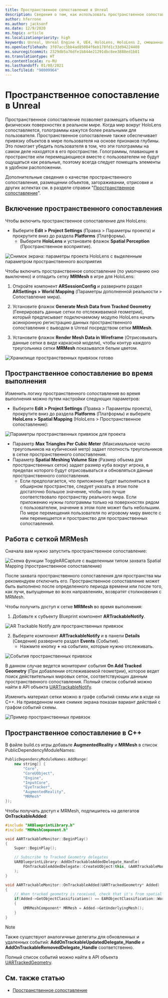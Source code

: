 ```yaml
---
title: Пространственное сопоставление в Unreal
description: Сведения о том, как использовать пространственное сопоставление и сетки в приложениях смешанной реальности Unreal для устройств HoloLens.
author: hferrone
ms.author: jacksonf
ms.date: 12/9/2020
ms.topic: article
ms.localizationpriority: high
keywords: Unreal, Unreal Engine 4, UE4, HoloLens, HoloLens 2, смешанная реальность, разработка, функции, документация, руководства, голограммы, пространственное сопоставление, гарнитура смешанной реальности, гарнитура Windows Mixed Reality, гарнитура виртуальной реальности
ms.openlocfilehash: 3f07acc5bb4ad85084f6eb178fd1c33d94224408
ms.sourcegitcommit: 2329db5a76dfe1b844e21291dbc8ee3888ed1b81
ms.translationtype: HT
ms.contentlocale: ru-RU
ms.lasthandoff: 01/08/2021
ms.locfileid: "98009964"
---
```

# <a name="spatial-mapping-in-unreal"></a>Пространственное сопоставление в Unreal

Пространственное сопоставление позволяет размещать объекты на физических поверхностях в реальном мире. Когда мир вокруг HoloLens сопоставляется, голограммы кажутся более реальными для пользователя. Пространственное сопоставление также обеспечивает привязку объектов в мире пользователя на основе признаков глубины. Это помогает убедить пользователя в том, что эти голограммы на самом деле находятся в его пространстве. Голограммы, плавающие в пространстве или перемещающиеся вместе с пользователем не будут ощущаться как реальные, поэтому всегда следует помещать элементы в удобном расположении.

Дополнительные сведения о качестве пространственного сопоставления, размещении объектов, загораживании, отрисовке и других аспектах см. в разделе справки "[Пространственное сопоставление](../../design/spatial-mapping.md)".

## <a name="enabling-spatial-mapping"></a>Включение пространственного сопоставления

Чтобы включить пространственное сопоставление для HoloLens:
- Выберите **Edit > Project Settings** (Правка > Параметры проекта) и прокрутите вниз до раздела **Platforms** (Платформы).    
    + Выберите **HoloLens** и установите флажок **Spatial Perception** (Пространственное восприятие).

![Снимок экрана: параметры проекта HoloLens с выделенным параметром пространственного восприятия](images/unreal-spatial-mapping-img-01.png)

Чтобы включить пространственное сопоставление (по умолчанию оно выключено) и отладить сетку **MRMesh** в игре для HoloLens:
1. Откройте компонент **ARSessionConfig** и разверните раздел **ARSettings > World Mapping** (Параметры дополненной реальности > Сопоставление мира). 

2. Установите флажок **Generate Mesh Data from Tracked Geometry** (Генерировать данные сетки по отслеживаемой геометрии), который предписывает подключаемому модулю HoloLens начать асинхронную регистрацию данных пространственного сопоставления с выводом в Unreal посредством сетки **MRMesh**. 
3. Установите флажок **Render Mesh Data in Wireframe** (Отрисовывать данные сетки в виде каркасной модели), чтобы контур каждого треугольника сетки **MRMesh** показывался белым цветом. 

![Хранилище пространственных привязок готово](images/unreal-spatialmapping-arsettings.PNG)


## <a name="spatial-mapping-at-runtime"></a>Пространственное сопоставление во время выполнения
Изменить логику пространственного сопоставления во время выполнения можно путем настройки следующих параметров:

- Выберите **Edit > Project Settings** (Правка > Параметры проекта), прокрутите вниз до раздела **Platforms** (Платформы) и выберите **HoloLens > Spatial Mapping** (HoloLens > Пространственное сопоставление): 

![Параметры пространственных привязок для проекта](images/unreal-spatialmapping-projectsettings.PNG)

- Параметр **Max Triangles Per Cubic Meter** (Максимальное число треугольников на кубический метр) задает плотность треугольников в сетке пространственного сопоставления.  
- Параметр **Spatial Meshing Volume Size** (Размер объема для пространственных сеток) задает размер куба вокруг игрока, в пределах которого будут отрисовываться и обновляться данные пространственного сопоставления.  
    + Если предполагается, что приложение будет выполняться в обширном пространстве, следует указать в этом поле достаточно большое значение, чтобы оно лучше соответствовало пространству реального мира. Если приложению нужны голограммы только на поверхностях рядом с пользователем, значение в этом поле может быть небольшим. По мере перемещения пользователя по игровому миру вместе с ним перемещается и пространство для пространственных сопоставлений. 

## <a name="working-with-mrmesh"></a>Работа с сеткой MRMesh

Сначала вам нужно запустить пространственное сопоставление:

![Схема функции ToggleARCapture с выделенным типом захвата Spatial Mapping (пространственное сопоставление)](images/unreal-spatial-mapping-img-02.png)

После захвата пространственного сопоставления для пространства мы рекомендуем отключить его.  Пространственное сопоставление может быть выполнено после определенного периода времени или после того, как лучи, выпущенные во всех направлениях, возвратят столкновения с MRMesh.

Чтобы получить доступ к сетке **MRMesh** во время выполнения:
1. Добавьте к субъекту Blueprint компонент **ARTrackableNotify**. 

![AR Trackable Notify для пространственных привязок](images/unreal-spatialmapping-artrackablenotify.PNG)

2. Выберите компонент **ARTrackableNotify** и в панели **Details** (Сведения) разверните раздел **Events** (События). 
    - Нажмите кнопку **+** на событиях, которые нужно отслеживать. 

![События пространственных привязок](images/unreal-spatialmapping-events.PNG)

В данном случае ведется мониторинг события **On Add Tracked Geometry** (При добавлении отслеживаемой геометрии), которое ведет поиск действительных мировых сеток, соответствующих данным пространственного сопоставления. Полный список событий можно найти в API объекта [UARTrackableNotify](https://docs.unrealengine.com/API/Runtime/AugmentedReality/UARTrackableNotifyComponent/index.html). 

Изменить материал сетки можно в графе событий схемы или в коде на C++. На приведенном ниже снимке экрана показан вариант действий с графом событий схемы. 

![Пример пространственных привязок](images/unreal-spatialmapping-example.PNG)

## <a name="spatial-mapping-in-c"></a>Пространственное сопоставление в C++

В файле build.cs игры добавьте **AugmentedReality** и **MRMesh** в список PublicDependencyModuleNames:

```cpp
PublicDependencyModuleNames.AddRange(
    new string[] {
        "Core",
        "CoreUObject",
        "Engine",
        "InputCore",    
        "EyeTracker",
        "AugmentedReality",
        "MRMesh"
});
```

Чтобы получать доступ к MRMesh, подпишитесь на делегатов **OnTrackableAdded**:

```cpp
#include "ARBlueprintLibrary.h"
#include "MRMeshComponent.h"

void AARTrackableMonitor::BeginPlay()
{
    Super::BeginPlay();

    // Subscribe to Tracked Geometry delegates
    UARBlueprintLibrary::AddOnTrackableAddedDelegate_Handle(
        FOnTrackableAddedDelegate::CreateUObject(this, &AARTrackableMonitor::OnTrackableAdded)
    );
}

void AARTrackableMonitor::OnTrackableAdded(UARTrackedGeometry* Added)
{
    // When tracked geometry is received, check that it's from spatial mapping
    if(Added->GetObjectClassification() == EARObjectClassification::World)
    {
        UMRMeshComponent* MRMesh = Added->GetUnderlyingMesh();
    }
}
```

> [!NOTE]
> Также существуют аналогичные делегаты для обновленных и удаленных событий: **AddOnTrackableUpdatedDelegate_Handle** и **AddOnTrackableRemovedDelegate_Handle** соответственно.
>
> Полный список событий можно найти в API объекта [UARTrackedGeometry](https://docs.unrealengine.com/API/Runtime/AugmentedReality/UARTrackedGeometry/index.html).

## <a name="see-also"></a>См. также статью
* [Пространственное сопоставление](../../design/spatial-mapping.md)
